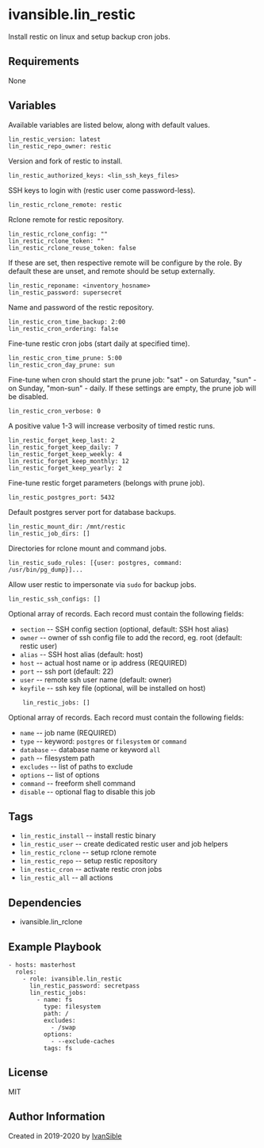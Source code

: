 # ivansible.lin_restic

Install restic on linux and setup backup cron jobs.


## Requirements

None


## Variables

Available variables are listed below, along with default values.

    lin_restic_version: latest
    lin_restic_repo_owner: restic
Version and fork of restic to install.

    lin_restic_authorized_keys: <lin_ssh_keys_files>
SSH keys to login with (restic user come password-less).

    lin_restic_rclone_remote: restic
Rclone remote for restic repository.

    lin_restic_rclone_config: ""
    lin_restic_rclone_token: ""
    lin_restic_rclone_reuse_token: false
If these are set, then respective remote will be configure by the role.
By default these are unset, and remote should be setup externally.

    lin_restic_reponame: <inventory_hosname>
    lin_restic_password: supersecret
Name and password of the restic repository.

    lin_restic_cron_time_backup: 2:00
    lin_restic_cron_ordering: false
Fine-tune restic cron jobs (start daily at specified time).

    lin_restic_cron_time_prune: 5:00
    lin_restic_cron_day_prune: sun
Fine-tune when cron should start the prune job:
"sat" - on Saturday, "sun" - on Sunday, "mon-sun" - daily.
If these settings are empty, the prune job will be disabled.

    lin_restic_cron_verbose: 0
A positive value 1-3 will increase verbosity of timed restic runs.

    lin_restic_forget_keep_last: 2
    lin_restic_forget_keep_daily: 7
    lin_restic_forget_keep_weekly: 4
    lin_restic_forget_keep_monthly: 12
    lin_restic_forget_keep_yearly: 2
Fine-tune restic forget parameters (belongs with prune job).

    lin_restic_postgres_port: 5432
Default postgres server port for database backups.

    lin_restic_mount_dir: /mnt/restic
    lin_restic_job_dirs: []
Directories for rclone mount and command jobs.

    lin_restic_sudo_rules: [{user: postgres, command: /usr/bin/pg_dump}]...
Allow user restic to impersonate via `sudo` for backup jobs.

    lin_restic_ssh_configs: []
Optional array of records. Each record must contain the following fields:
  - `section`  -- SSH config section (optional, default: SSH host alias)
  - `owner`    -- owner of ssh config file to add the record, eg. root (default: restic user)
  - `alias`    -- SSH host alias (default: host)
  - `host`     -- actual host name or ip address (REQUIRED)
  - `port`     -- ssh port (default: 22)
  - `user`     -- remote ssh user name (default: owner)
  - `keyfile`  -- ssh key file (optional, will be installed on host)

```
    lin_restic_jobs: []
```
Optional array of records. Each record must contain the following fields:
  - `name`     -- job name (REQUIRED)
  - `type`     -- keyword: `postgres` or `filesystem` or `command`
  - `database` -- database name or keyword `all`
  - `path`     -- filesystem path
  - `excludes` -- list of paths to exclude
  - `options`  -- list of options
  - `command`  -- freeform shell command
  - `disable`  -- optional flag to disable this job


## Tags

- `lin_restic_install` -- install restic binary
- `lin_restic_user` -- create dedicated restic user and job helpers
- `lin_restic_rclone` -- setup rclone remote
- `lin_restic_repo` -- setup restic repository
- `lin_restic_cron` -- activate restic cron jobs
- `lin_restic_all` -- all actions


## Dependencies

- ivansible.lin_rclone


## Example Playbook

    - hosts: masterhost
      roles:
        - role: ivansible.lin_restic
          lin_restic_password: secretpass
          lin_restic_jobs:
            - name: fs
              type: filesystem
              path: /
              excludes:
                - /swap
              options:
                - --exclude-caches
              tags: fs


## License

MIT

## Author Information

Created in 2019-2020 by [IvanSible](https://github.com/ivansible)
